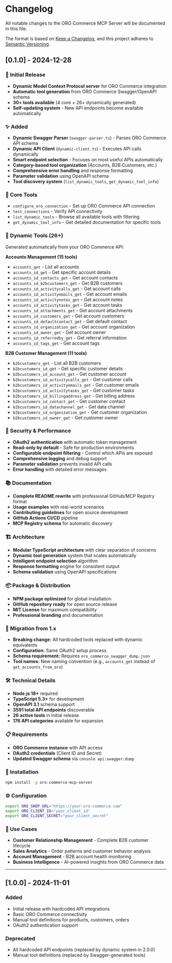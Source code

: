 # Changelog

All notable changes to the ORO Commerce MCP Server will be documented in this file.

The format is based on [Keep a Changelog](https://keepachangelog.com/en/1.0.0/),
and this project adheres to [Semantic Versioning](https://semver.org/spec/v2.0.0.html).

## [0.1.0] - 2024-12-28

### 🚀 Initial Release
- **Dynamic Model Context Protocol server** for ORO Commerce integration
- **Automatic tool generation** from ORO Commerce Swagger/OpenAPI schema
- **30+ tools available** (4 core + 26+ dynamically generated)
- **Self-updating system** - New API endpoints become available automatically

### ✨ Added
- **Dynamic Swagger Parser** (`swagger-parser.ts`) - Parses ORO Commerce API schema
- **Dynamic API Client** (`dynamic-client.ts`) - Executes API calls dynamically
- **Smart endpoint selection** - Focuses on most useful APIs automatically
- **Category-based tool organization** (Accounts, B2B Customers, etc.)
- **Comprehensive error handling** and response formatting
- **Parameter validation** using OpenAPI schema
- **Tool discovery system** (`list_dynamic_tools`, `get_dynamic_tool_info`)

### 🔧 Core Tools
- `configure_oro_connection` - Set up ORO Commerce API connection
- `test_connections` - Verify API connectivity
- `list_dynamic_tools` - Browse all available tools with filtering
- `get_dynamic_tool_info` - Get detailed documentation for specific tools

### 🏪 Dynamic Tools (26+)
Generated automatically from your ORO Commerce API:

**Accounts Management (15 tools)**
- `accounts_get` - List all accounts
- `accounts_id_get` - Get specific account details
- `accounts_id_contacts_get` - Get account contacts
- `accounts_id_b2bcustomers_get` - Get B2B customers
- `accounts_id_activitycalls_get` - Get account calls
- `accounts_id_activityemails_get` - Get account emails
- `accounts_id_activitynotes_get` - Get account notes
- `accounts_id_activitytasks_get` - Get account tasks
- `accounts_id_attachments_get` - Get account attachments
- `accounts_id_customers_get` - Get account customers
- `accounts_id_defaultcontact_get` - Get default contact
- `accounts_id_organization_get` - Get account organization
- `accounts_id_owner_get` - Get account owner
- `accounts_id_referredby_get` - Get referral information
- `accounts_id_tags_get` - Get account tags

**B2B Customer Management (11 tools)**
- `b2bcustomers_get` - List all B2B customers
- `b2bcustomers_id_get` - Get specific customer details
- `b2bcustomers_id_account_get` - Get customer account
- `b2bcustomers_id_activitycalls_get` - Get customer calls
- `b2bcustomers_id_activityemails_get` - Get customer emails
- `b2bcustomers_id_activitytasks_get` - Get customer tasks
- `b2bcustomers_id_billingaddress_get` - Get billing address
- `b2bcustomers_id_contact_get` - Get customer contact
- `b2bcustomers_id_datachannel_get` - Get data channel
- `b2bcustomers_id_organization_get` - Get customer organization
- `b2bcustomers_id_owner_get` - Get customer owner

### 🔐 Security & Performance
- **OAuth2 authentication** with automatic token management
- **Read-only by default** - Safe for production environments
- **Configurable endpoint filtering** - Control which APIs are exposed
- **Comprehensive logging** and debug support
- **Parameter validation** prevents invalid API calls
- **Error handling** with detailed error messages

### 📚 Documentation
- **Complete README rewrite** with professional GitHub/MCP Registry format
- **Usage examples** with real-world scenarios
- **Contributing guidelines** for open source development
- **GitHub Actions CI/CD** pipeline
- **MCP Registry schema** for automatic discovery

### 🏗️ Architecture
- **Modular TypeScript architecture** with clear separation of concerns
- **Dynamic tool generation** system that scales automatically
- **Intelligent endpoint selection** algorithm
- **Response formatting** engine for consistent output
- **Schema validation** using OpenAPI specifications

### 📦 Package & Distribution
- **NPM package optimized** for global installation
- **GitHub repository ready** for open source release
- **MIT License** for maximum compatibility
- **Professional branding** and documentation

### 🔄 Migration from 1.x
- **Breaking change:** All hardcoded tools replaced with dynamic equivalents
- **Configuration:** Same OAuth2 setup process
- **Schema requirement:** Requires `oro_commerce_swagger_dump.json`
- **Tool names:** New naming convention (e.g., `accounts_get` instead of `get_accounts_from_oro`)

### 🛠️ Technical Details
- **Node.js 18+** required
- **TypeScript 5.3+** for development
- **OpenAPI 3.1** schema support
- **3591 total API endpoints** discoverable
- **26 active tools** in initial release
- **176 API categories** available for expansion

### 📋 Requirements
- **ORO Commerce instance** with API access
- **OAuth2 credentials** (Client ID and Secret)
- **Updated Swagger schema** via `console api:swagger:dump`

### 🚀 Installation
```bash
npm install -g oro-commerce-mcp-server
```

### ⚙️ Configuration
```bash
export ORO_SHOP_URL="https://your-oro-commerce.com"
export ORO_CLIENT_ID="your_client_id"
export ORO_CLIENT_SECRET="your_client_secret"
```

### 🎯 Use Cases
- **Customer Relationship Management** - Complete B2B customer lifecycle
- **Sales Analytics** - Order patterns and customer behavior analysis
- **Account Management** - B2B account health monitoring
- **Business Intelligence** - AI-powered insights from ORO Commerce data

---

## [1.0.0] - 2024-11-01

### Added
- Initial release with hardcoded API integrations
- Basic ORO Commerce connectivity
- Manual tool definitions for products, customers, orders
- OAuth2 authentication support

### Deprecated
- All hardcoded API endpoints (replaced by dynamic system in 2.0.0)
- Manual tool definitions (replaced by Swagger-generated tools)